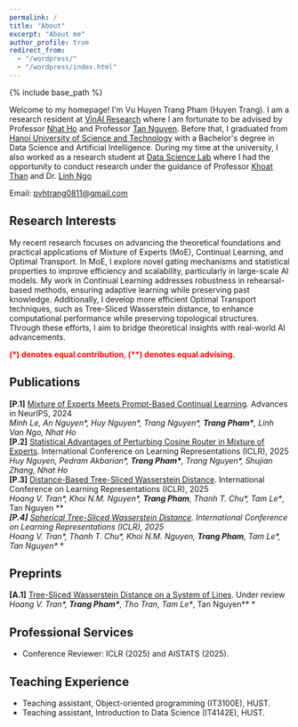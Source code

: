 ```yaml
---
permalink: /
title: "About"
excerpt: "About me"
author_profile: true
redirect_from: 
  - "/wordpress/"
  - "/wordpress/index.html"
---
```


{% include base_path %}

   
Welcome to my homepage! I'm Vu Huyen Trang Pham (Huyen Trang). I am a research resident at [VinAI Research](https://www.vinai.io/) where I am fortunate to be advised by Professor [Nhat Ho](https://nhatptnk8912.github.io/) and Professor [Tan Nguyen](https://tanmnguyen89.github.io/). Before that, I graduated from [Hanoi University of Science and Technology](https://hust.edu.vn/) with a Bachelor's degree in Data Science and Artificial Intelligence. During my time at the university, I also worked as a research student at [Data Science Lab](http://ds.soict.hust.edu.vn/) where I had the opportunity to conduct research under the guidance of Professor [Khoat Than](https://users.soict.hust.edu.vn/khoattq/) and Dr. [Linh Ngo](https://users.soict.hust.edu.vn/linhnv/)

Email: pvhtrang0811@gmail.com
## Research Interests 
My recent research focuses on advancing the theoretical foundations and practical applications of Mixture of Experts (MoE), Continual Learning, and Optimal Transport. In MoE, I explore novel gating mechanisms and statistical properties to improve efficiency and scalability, particularly in large-scale AI models. My work in Continual Learning addresses robustness in rehearsal-based methods, ensuring adaptive learning while preserving past knowledge. Additionally, I develop more efficient Optimal Transport techniques, such as Tree-Sliced Wasserstein distance, to enhance computational performance while preserving topological structures. Through these efforts, I aim to bridge theoretical insights with real-world AI advancements.

<span style="color:red"> **(\*) denotes equal contribution, (\**) denotes equal advising.** </span> <br/>

## Publications
**[P.1]** [Mixture of Experts Meets Prompt-Based Continual Learning](https://arxiv.org/abs/2405.14124). Advances in NeurIPS, 2024 <br/>
*Minh Le, An Nguyen\*, Huy Nguyen\*, Trang Nguyen\*, __Trang Pham\*__, Linh Van Ngo, Nhat Ho*<br/>
**[P.2]** [Statistical Advantages of Perturbing Cosine Router in Mixture of Experts](https://arxiv.org/abs/2405.14131). International Conference on Learning Representations (ICLR), 2025 <br/>
*Huy Nguyen, Pedram Akbarian\*, __Trang Pham\*__, Trang Nguyen\*, Shujian Zhang, Nhat Ho*<br/>
**[P.3]** [Distance-Based Tree-Sliced Wasserstein Distance](https://openreview.net/forum?id=OiQttMHwce). International Conference on Learning Representations (ICLR), 2025 <br/>
*Hoang V. Tran\*, Khoi N.M. Nguyen\*, __Trang Pham__, Thanh T. Chu\*, Tam Le\**, Tan Nguyen \** *<br/>
**[P.4]** [Spherical Tree-Sliced Wasserstein Distance](https://openreview.net/forum?id=OiQttMHwce). International Conference on Learning Representations (ICLR), 2025 <br/>
*Hoang V. Tran\*, Thanh T. Chu\*, Khoi N.M. Nguyen, __Trang Pham__, Tam Le\**, Tan Nguyen\** *<br/>

## Preprints
**[A.1]** [Tree-Sliced Wasserstein Distance on a System of Lines](https://arxiv.org/abs/2406.13725). Under review <br/>
*Hoang V. Tran\*, __Trang Pham\*__, Tho Tran, Tam Le\**, Tan Nguyen\** *<br/>

## Professional Services
- Conference Reviewer: ICLR (2025) and AISTATS (2025).

## Teaching Experience
- Teaching assistant, Object-oriented programming (IT3100E), HUST.
- Teaching assistant, Introduction to Data Science (IT4142E), HUST.
